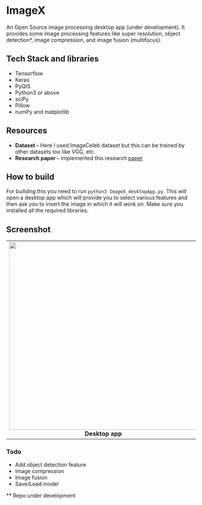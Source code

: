 # ImageX
An Open Source image processing desktop app (under development). It provides some image processing features like super resolution, object detection*, image compression, and image fusion (multifocus). 

## Tech Stack and libraries 
- Tensorflow
- Keras
- PyQt5
- Python3 or above
- sciPy
- Pillow
- numPy and matplotlib

## Resources 
- **Dataset -** Here I used ImageCeleb dataset but this can be trained by other datasets too like VGG, etc.
- **Research paper -** Implemented this research [paper](https://arxiv.org/abs/1609.04802)   

## How to build
For builidng this you need to run `python3 ImageX_desktopApp.py`. This will open a desktop app which will provide you to select various features and then ask you to insert the image in which it will work on. Make sure you installed all the required libraries.

## Screenshot

<table>
    <tr>
          <td><img height="500" src="https://raw.githubusercontent.com/jaindiv26/Codeforces/master/screenshots/Screenshot_2019-11-18-17-47-19-033_com.example.android.codeforces.png" /><br /><center><b>Desktop app</b></center></td>
    </tr>
</table>

### Todo
- Add object detection feature
- Image compression
- Image fusion
- Save/Load model

** Repo under development

